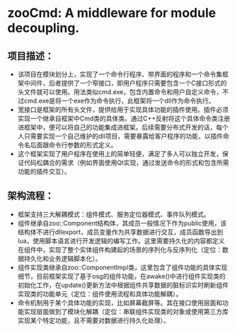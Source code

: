 # zooCmd: A middleware for module decoupling.
## 项目描述：
* 该项目在模块划分上，实现了一个命令行程序、带界面的程序和一个命令集框架中间件，后者提供了一个窄接口，即用户程序只需要包含一个C接口形式的头文件就可以使用。用法类似cmd.exe，包含内置命令和用户自定义命令，不过cmd.exe是将一个exe作为命令执行，此框架将一个dll作为命令执行。
* 宽接口是框架的所有头文件，提供给用于实现具体功能的插件使用。插件必须实现一个继承自框架中Cmd类的具体类。通过C++反射将这个具体命令类注册进框架中，便可以将自己的功能集成进框架。后续需要分布式开发的话，每个人只需要实现一个自己维护的dll项目，需要暴露给客户程序的功能，以插件命令名后面跟命令行参数的形式定义。
* 这个框架实现了用户程序在使用上的简单轻便，满足了多人可以独立开发，保证代码松耦合的需求（例如界面使用Qt实现，通过发送命令的形式和包含所需功能的插件交互）。
## 架构流程：
* 框架支持三大解耦模式：组件模式、服务定位器模式、事件队列模式。
* 组件继承自zoo::Component结构体，其成员一般情况下作为public使用，该结构体不进行dllexport，成员变量作为共享数据进行交互，成员函数导出到lua，使用脚本语言进行开发逻辑的编写工作。这里需要持久化的内容都定义在组件中，实现了整个实体组件构建起的场景的序列化与反序列化（定位：数据持久化和业务逻辑脚本化）。
* 组件实现类继承自zoo::ComponentImpl类，这里包含了组件功能的具体实现细节，目前框架实现了基于osg的组件功能，在awake()中进行组件实现类的初始化工作，在update()更新方法中根据组件共享数据的脏标识实时刷新组件实现类的功能单元（定位：组件使用流程和具体功能解耦）。
* 命令机制用于某个具体功能的实现，比如屏幕截屏等。其在接口使用层面和功能实现层面做到了模块化解耦（定位：串联组件实现类的对象或使用第三方库实现某个特定功能，且不需要对数据进行持久化处理）。
